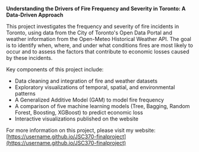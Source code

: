 **Understanding the Drivers of Fire Frequency and Severity in Toronto: A Data-Driven Approach**

This project investigates the frequency and severity of fire incidents in Toronto, using data from the City of Toronto's Open Data Portal and weather information from the Open-Meteo Historical Weather API. The goal is to identify when, where, and under what conditions fires are most likely to occur and to assess the factors that contribute to economic losses caused by these incidents.

Key components of this project include:
- Data cleaning and integration of fire and weather datasets
- Exploratory visualizations of temporal, spatial, and environmental patterns
- A Generalized Additive Model (GAM) to model fire frequency
- A comparison of five machine learning models (Tree, Bagging, Random Forest, Boosting, XGBoost) to predict economic loss
- Interactive visualizations published on the website

For more information on this project, please visit my website: [https://username.github.io/JSC370-finalproject](https://username.github.io/JSC370-finalproject)

